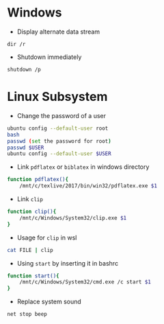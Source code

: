 # Windows

* Display alternate data stream
```
dir /r
```

* Shutdown immediately
```
shutdown /p
```

# Linux Subsystem

* Change the password of a user
```bash
ubuntu config --default-user root
bash
passwd (set the password for root)
passwd $USER
ubuntu config --default-user $USER
```

* Link `pdflatex` or `biblatex` in windows directory
```bash
function pdflatex(){
    /mnt/c/texlive/2017/bin/win32/pdflatex.exe $1
```
* Link `clip` 
```bash
function clip(){
    /mnt/c/Windows/System32/clip.exe $1
}
```
* Usage for `clip` in wsl
```bash
cat FILE | clip
```

* Using `start` by inserting it in bashrc
```bash
function start(){
    /mnt/c/Windows/System32/cmd.exe /c start $1
}
```

*  Replace system sound
```command prompt
net stop beep
```
